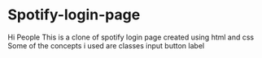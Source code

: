 # Spotify-login-page
Hi People 
This is a clone of spotify login page created using html and css
Some of the concepts i used are 
classes
input 
button
label
